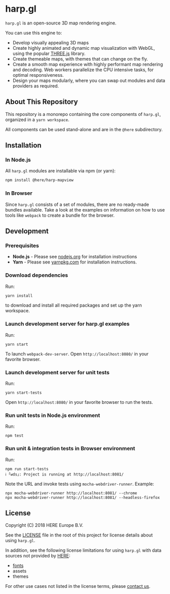 # harp.gl

`harp.gl` is an open-source 3D map rendering engine.

You can use this engine to:

  * Develop visually appealing 3D maps
  * Create highly animated and dynamic map visualization with WebGL, using the popular [THREE.js](https://threejs.org/) library.
  * Create themeable maps, with themes that can change on the fly.
  * Create a smooth map experience with highly performant map rendering and decoding. Web workers parallelize the CPU intensive tasks, for optimal responsiveness.
  * Design your maps modularly, where you can swap out modules and data providers as required.

## About This Repository

This repository is a monorepo containing the core components of `harp.gl`,
organized in a `yarn workspace`.

All components can be used stand-alone and are in the `@here` subdirectory.

## Installation

### In Node.js

All `harp.gl` modules are installable via npm (or yarn):

```sh
npm install @here/harp-mapview
```

### In Browser

Since `harp.gl` consists of a set of modules, there are no ready-made bundles available. Take a look at the examples on information on how to use tools like `webpack` to create a bundle for the browser.

## Development

### Prerequisites

* __Node.js__ - Please see [nodejs.org](https://nodejs.org/) for installation instructions
* __Yarn__ -  Please see [yarnpkg.com](https://yarnpkg.com/en/) for installation instructions.

### Download dependencies

Run:

```sh
yarn install
```

to download and install all required packages and set up the yarn workspace.

### Launch development server for harp.gl examples

Run:

```
yarn start
```

To launch `webpack-dev-server`. Open `http://localhost:8080/` in your favorite browser.

### Launch development server for unit tests

Run:

```
yarn start-tests
```

Open `http://localhost:8080/` in your favorite browser to run the tests.

### Run unit tests in Node.js environment

Run:

```
npm test
```

### Run unit & integration tests in Browser environment

Run:

```
npm run start-tests
ℹ ｢wds｣: Project is running at http://localhost:8081/
```

Note the URL and invoke tests using `mocha-webdriver-runner`. Example:
```
npx mocha-webdriver-runner http://localhost:8081/ --chrome
npx mocha-webdriver-runner http://localhost:8081/ --headless-firefox
```

## License

Copyright (C) 2018 HERE Europe B.V.

See the [LICENSE](./LICENSE) file in the root of this project for license details about using `harp.gl`.

In addition, see the following license limitations for using `harp.gl` with data sources not provided by [HERE](https://www.here.com):

* [fonts](https://github.com/heremaps/harp-font-resources)
* assets
* themes

For other use cases not listed in the license terms, please [contact us](https://developer.here.com/contact-us).
